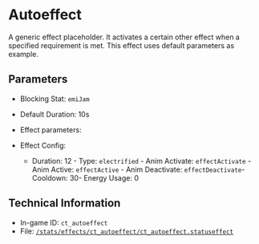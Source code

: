 # Autoeffect

A generic effect placeholder. It activates a certain other effect when a specified requirement is met.
This effect uses default parameters as example.

## Parameters

- Blocking Stat: `emiJam`
- Default Duration: 10s
- Effect parameters: 

- Effect Config: 

  - Duration: 12  - Type: `electrified`  - Anim Activate: `effectActivate`  - Anim Active: `effectActive`  - Anim Deactivate: `effectDeactivate`- Cooldown: 30- Energy Usage: 0

## Technical Information

- In-game ID: `ct_autoeffect`
- File: [`/stats/effects/ct_autoeffect/ct_autoeffect.statuseffect`](https://github.com/Ceterai/Enternia/blob/main/stats/effects/ct_autoeffect/ct_autoeffect.statuseffect)
